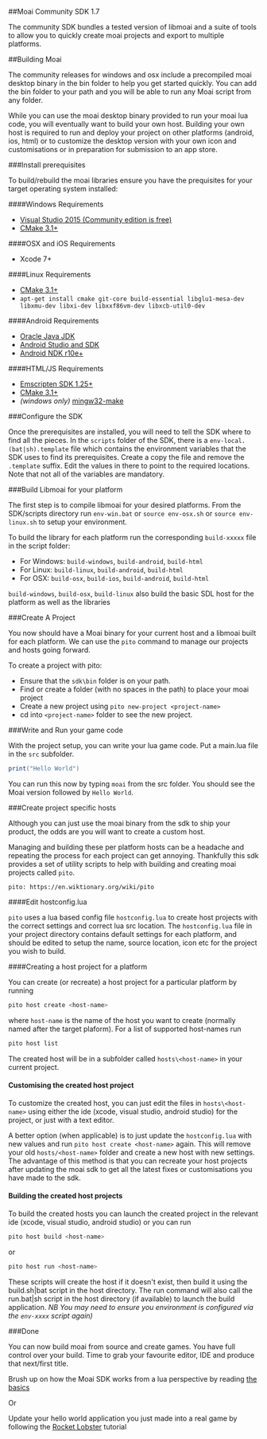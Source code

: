 ##Moai Community SDK 1.7

The community SDK bundles a tested version of libmoai and a suite of tools to allow you to quickly create moai projects and export to multiple platforms.

##Building Moai

The community releases for windows and osx include a precompiled moai desktop binary in the bin folder to help you get started quickly.
You can add the bin folder to your path and you will be able to run any Moai script from any folder.

While you can use the moai desktop binary provided to run your moai lua code, you will eventually want to build your own host. Building your own host is required to run and deploy your project on other platforms (android, ios, html) or to customize the desktop version with your own icon and customisations or in preparation for submission to an app store.

###Install prerequisites

To build/rebuild the moai libraries ensure you have the prequisites for your target operating system installed:

####Windows Requirements
* [Visual Studio 2015 (Community edition is free)](https://www.visualstudio.com/en-us/products/visual-studio-community-vs.aspx)
* [CMake 3.1+](https://cmake.org/download)

####OSX and iOS Requirements
* Xcode 7+

####Linux Requirements
* [CMake 3.1+](https://cmake.org/download)
* `apt-get install cmake git-core build-essential libglu1-mesa-dev libxmu-dev libxi-dev libxxf86vm-dev libxcb-util0-dev`

####Android Requirements
* [Oracle Java JDK](http://www.oracle.com/technetwork/java/javase/downloads/index.html)
* [Android Studio and SDK](http://developer.android.com/sdk/index.html)
* [Android NDK r10e+](http://developer.android.com/ndk/downloads/index.html)

####HTML/JS Requirements
* [Emscripten SDK 1.25+](http://kripken.github.io/emscripten-site/docs/getting_started/downloads.html)
* [CMake 3.1+](https://cmake.org/download)
* _(windows only)_ [mingw32-make](http://tdm-gcc.tdragon.net/download)

###Configure the SDK

Once the prerequisites are installed, you will need to tell the SDK where to find all the pieces.
In the `scripts` folder of the SDK, there is a `env-local.(bat|sh).template` file which contains the
environment variables that the SDK uses to find its prerequisites. Create a copy the file and remove the `.template` suffix.
Edit the values in there to point to the required locations. Note that not all of the variables are mandatory.


###Build Libmoai for your platform

The first step is to compile libmoai for your desired platforms.
From the SDK/scripts directory run `env-win.bat` or `source env-osx.sh` or
`source env-linux.sh` to setup your environment.

To build the library for each platform run the corresponding `build-xxxxx` file in the script folder:

* For Windows: `build-windows`, `build-android`, `build-html`
* For Linux: `build-linux`, `build-android`, `build-html`
* For OSX: `build-osx`, `build-ios`, `build-android`, `build-html`

`build-windows`, `build-osx`, `build-linux` also build the basic SDL host for the platform as well as the libraries

###Create A Project

You now should have a Moai binary for your current host and a libmoai built for each platform.
We can use the `pito` command to manage our projects and hosts going forward.

To create a project with pito:

* Ensure that the `sdk\bin` folder is on your path.
* Find or create a folder (with no spaces in the path) to place your moai project
* Create a new project using `pito new-project <project-name>`
* cd into `<project-name>` folder to see the new project.

###Write and Run your game code

With the project setup, you can write your lua game code. Put a main.lua file in the `src` subfolder.
```lua
print("Hello World")
```

You can run this now by typing `moai` from the src folder. You should see the Moai version followed by `Hello World`.

###Create project specific hosts

Although you can just use the moai binary from the sdk to ship your product, the odds are you will want to create a custom host.

Managing and building these per platform hosts can be a headache and repeating the process for each project can get annoying.
Thankfully this sdk provides a set of utility scripts to help with building and creating moai projects called `pito`.

    pito: https://en.wiktionary.org/wiki/pito


####Edit hostconfig.lua

`pito` uses a lua based config file `hostconfig.lua` to create host projects with the correct settings and correct lua src location.
The `hostconfig.lua` file in your project directory contains default settings for each platform, and should be edited to setup the name, source location, icon etc for the project you wish to build.


####Creating a host project for a platform

You can create (or recreate) a host project for a particular platform by running

```bash
pito host create <host-name>
```

where `host-name` is the name of the host you want to create (normally named after the target plaform). For a list of supported host-names run

```bash
pito host list
```

The created host will be in a subfolder called `hosts\<host-name>` in your current project.


#### Customising the created host project

To customize the created host, you can just edit the files in `hosts\<host-name>` using either the ide (xcode, visual studio, android studio) for the project, or just with a text editor.

A better option (when applicable) is to just update the `hostconfig.lua` with new values and run `pito host create <host-name>` again.
This will remove your old `hosts/<host-name>` folder and create a new host with new settings.
The advantage of this method is that you can recreate your host projects after updating the moai sdk to get all the latest fixes or customisations you have made to the sdk.


#### Building the created host projects

To build the created hosts you can launch the created project in the relevant ide (xcode, visual studio, android studio) or you can run

```bash
pito host build <host-name>
```

or

```bash
pito host run <host-name>
```

These scripts will create the host if it doesn't exist, then build it using the build.sh|bat script in the host directory.
The run command will also call the run.bat|sh script in the host directory (if available) to launch the build application.
_NB You may need to ensure you environment is configured via the `env-xxxx` script again)_


###Done

You can now build moai from source and create games. You have full control over your build.
Time to grab your favourite editor, IDE and produce that next/first title.

Brush up on how the Moai SDK works from a lua perspective by reading [the basics](http://moaiforge.com/community-docs/docs/basics/moai-sdk-basics-part-one.html)

Or

Update your hello world application you just made into a real game by following
the [Rocket Lobster](http://moaiforge.com/community-docs/docs/tutorial/your-first-game-rocket-lobster.html) tutorial
